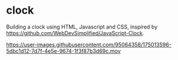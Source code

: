 # clock

Building a clock using HTML, Javascript and CSS, inspired by https://github.com/WebDevSimplified/JavaScript-Clock.

https://user-images.githubusercontent.com/95064358/175013596-5dbc1d12-7d7f-4e5e-9674-1f3f87b3d69c.mov
